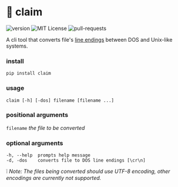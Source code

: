 # :bookmark_tabs: claim

<p>
    <img src="https://img.shields.io/badge/v-1.0.0--beta-blue.svg" alt="version">
    <img src="https://badges.frapsoft.com/os/mit/mit.svg?v=102" alt="MIT License">
    <img src="https://img.shields.io/badge/PRs-welcome-brightgreen.svg" alt="pull-requests">
</p>

A cli tool that converts file's [line endings](https://en.wikipedia.org/wiki/Newline>) between DOS and Unix-like systems.

### install
  ```pip install claim```

### usage
  ```claim [-h] [-dos] filename [filename ...]```

### positional arguments
  ```filename```  *the file to be converted*

### optional arguments
  ```
  -h, --help  prompts help message
  -d, -dos    converts file to DOS line endings [\cr\n]
  ```

:grey_exclamation: *Note: The files being converted should use UTF-8 encoding, other encodings are currently not supported.*
